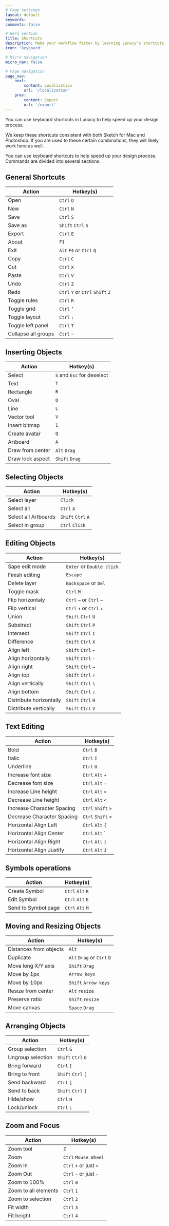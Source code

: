 ```yaml
---
# Page settings
layout: default
keywords:
comments: false

# Hero section
title: Shortcuts
description: Make your workflow faster by learning Lunacy's shortcuts
icon: 'keyboard'

# Micro navigation
micro_nav: false

# Page navigation
page_nav:
    next:
        content: Localization
        url: '/localization'
    prev:
        content: Export
        url: '/export'
---
```



You can use keyboard shortcuts in Lunacy to help speed up your design process.

We keep these shortcuts consistent with both Sketch for Mac and Photoshop. If you are used to these certain combinations, they will likely work here as well.

You can use keyboard shortcuts to help speed up your design process. Commands are divided into several sections.

## General Shortcuts


| Action        | Hotkey(s)     |
| ------------- |-------------|
| Open |`Ctrl` `O` |
| New |`Ctrl` `N` |
| Save |`Ctrl` `S` |
| Save as |`Shift` `Ctrl` `S` |
| Export |`Ctrl` `E` |
| About |`F1` |
| Exit |`Alt` `F4` or `Ctrl` `Q` |
| Copy |`Ctrl` `C` |
| Cut |`Ctrl` `X` |
| Paste |`Ctrl` `V` |
| Undo |`Ctrl` `Z`  |
| Redo |`Ctrl` `Y` or `Ctrl` `Shift` `Z` |
| Toggle rules |`Ctrl` `R` |
| Toggle grid |`Ctrl` `’` |
| Toggle layout |`Ctrl` `:` |
| Toggle left panel |`Ctrl` `T` |
| Collapse all groups |`Ctrl` `~` |



## Inserting Objects


| Action        | Hotkey(s)     |
| ------------- |-------------|
| Select |`S` and `Esc` for deselect |
| Text	|`T` |
| Rectangle |`R`|
| Oval |`O` |
| Line |`L` |
| Vector tool |`V` |
| Insert bitmap |`I` |
| Create avatar |`Q` |
| Artboard |`A` |
| Draw from center | `Alt` `Drag` |
| Draw lock aspect |`Shift` `Drag` |

## Selecting Objects


| Action        | Hotkey(s)     |
| ------------- |-------------|
| Select layer |`Click` |
| Select all |`Ctrl` `A` |
| Select all Artboards |`Shift` `Ctrl` `A` |
| Select in group |`Ctrl` `Click` |

## Editing Objects


| Action        | Hotkey(s)     |
| ------------- |-------------|
| Sape edit mode |`Enter` or `Double click` |
| Finish editing |`Escape` |
| Delete layer |`Backspace` or `Del` |
| Toggle mask |`Ctrl` `M` |
| Flip horizontaly |`Ctrl` `→` or `Ctrl` `←` |
| Flip vertical |`Ctrl` `↑` or `Ctrl` `↓` |
| Union |`Shift` `Ctrl` `U` |
| Substract |`Shift` `Ctrl` `P` |
| Intersect |`Shift` `Ctrl` `I` |
| Difference |`Shift` `Ctrl` `X` |
| Align left |`Shift` `Ctrl` `←` |
| Align horizontally |`Shift` `Ctrl` `-` |
| Align right |`Shift` `Ctrl` `→` |
| Align top |`Shift` `Ctrl` `↑` |
| Align vertically |`Shift` `Ctrl` `\`|
| Align bottom |`Shift` `Ctrl` `↓`  |
| Distribute horizontally |`Shift` `Ctrl` `H` |
| Distribute vertically |`Shift` `Ctrl` `V` |

## Text Editing


| Action        | Hotkey(s)     |
| ------------- |-------------|
| Bold |`Ctrl` `B` |
| Italic  |`Ctrl` `I` |
| Underline  |`Ctrl` `U` |
| Increase font size |`Ctrl` `Alt` `+` |
| Decrease font size |`Ctrl` `Alt` `–` |
| Increase Line height |`Ctrl` `Alt` `>` |
| Decrease Line height |`Ctrl` `Alt` `<` |
| Increase Character Spacing |`Ctrl` `Shift` `>` |
| Decrease Character Spacing |`Ctrl` `Shift` `<` |
| Horizontal Align Left |`Ctrl` `Alt` `{` |
| Horizontal Align Center |`Ctrl` `Alt` `|` |
| Horizontal Align Right |`Ctrl` `Alt` `}` |
| Horizontal Align Justify |`Ctrl` `Alt` `J` |

## Symbols operations


| Action        | Hotkey(s)     |
| ------------- |-------------|
| Create Symbol |`Ctrl` `Alt` `K`  |
| Edit Symbol  |`Ctrl` `Alt` `E` |
| Send to Symbol page  |`Ctrl` `Alt` `M` |

## Moving and Resizing Objects


| Action        | Hotkey(s)     |
| ------------- |-------------|
| Distances from objects |`Alt` |
| Duplicate |`Alt` `Drag` or `Ctrl` `D` |
| Move long X/Y axis |`Shift` `Drag` |
| Move by 1px |`Arrow keys` |
| Move by 10px |`Shift` `Arrow keys` |
| Resize from center |`Alt` `resize` |
| Preserve ratio |`Shift` `resize` |
| Move canvas |`Space` `Drag` |

## Arranging Objects


| Action        | Hotkey(s)     |
| ------------- |-------------|
| Group selection |`Ctrl` `G` |
| Ungroup selection |`Shift` `Ctrl` `G` |
| Bring forward |`Ctrl` `[` |
| Bring to front |`Shift` `Ctrl` `[` |
| Send backward |`Ctrl` `]` |
| Send to back |`Shift` `Ctrl` `]` |
| Hide/show |`Ctrl` `H` |
| Lock/unlock |`Ctrl` `L` |

## Zoom and Focus


| Action        | Hotkey(s)     |
| ------------- |-------------|
| Zoom tool |`Z` |
| Zoom |`Ctrl` `Mouse Wheel` |
| Zoom In |`Ctrl` `+` or just `+` |
| Zoom Out |`Ctrl` `-` or just `-`|
| Zoom to 100% |`Ctrl` `0` |
| Zoom to all elements |`Ctrl` `1`|
| Zoom to selection |`Ctrl` `2` |
| Fit width |`Ctrl` `3` |
| Fit height |`Ctrl` `4` |
